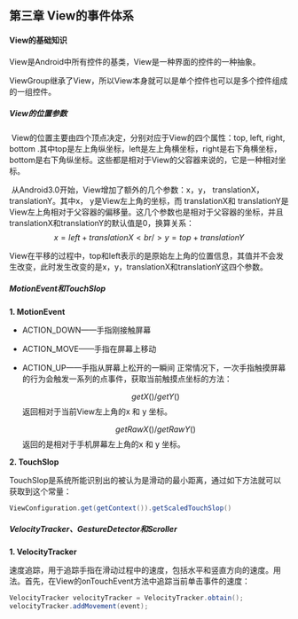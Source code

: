 ## 第三章 View的事件体系

#### View的基础知识

View是Android中所有控件的基类，View是一种界面的控件的一种抽象。

ViewGroup继承了View，所以View本身就可以是单个控件也可以是多个控件组成的一组控件。

##### View的位置参数

​         View的位置主要由四个顶点决定，分别对应于View的四个属性：top, left, right, bottom .其中top是左上角纵坐标，left是左上角横坐标，right是右下角横坐标，bottom是右下角纵坐标。这些都是相对于View的父容器来说的，它是一种相对坐标。

​         从Android3.0开始，View增加了额外的几个参数：x，y， translationX，translationY。其中x， y是View左上角的坐标，而 translationX和 translationY是View左上角相对于父容器的偏移量。这几个参数也是相对于父容器的坐标，并且translationX和translationY的默认值是0，换算关系：
$$
x =  left + translationX       <br/>
y = top + translationY
$$

View在平移的过程中，top和left表示的是原始左上角的位置信息，其值并不会发生改变，此时发生改变的是x，y，translationX和translationY这四个参数。

##### MotionEvent和TouchSlop

**1.  MotionEvent**

- ACTION_DOWN——手指刚接触屏幕

- ACTION_MOVE——手指在屏幕上移动

- ACTION_UP——手指从屏幕上松开的一瞬间
  正常情况下，一次手指触摸屏幕的行为会触发一系列的点事件，获取当前触摸点坐标的方法：

  $$getX()/getY()$$           返回相对于当前View左上角的x 和 y 坐标。

   $$getRawX()/getRawY()$$   返回的是相对于手机屏幕左上角的x 和 y 坐标。

**2.  TouchSlop**

  TouchSlop是系统所能识别出的被认为是滑动的最小距离，通过如下方法就可以获取到这个常量：

```java
ViewConfiguration.get(getContext()).getScaledTouchSlop()
```
##### VelocityTracker、GestureDetector和Scroller
**1.  VelocityTracker**

速度追踪，用于追踪手指在滑动过程中的速度，包括水平和竖直方向的速度。用法。首先，在View的onTouchEvent方法中追踪当前单击事件的速度：

```java
VelocityTracker velocityTracker = VelocityTracker.obtain();
velocityTracker.addMovement(event);
```

